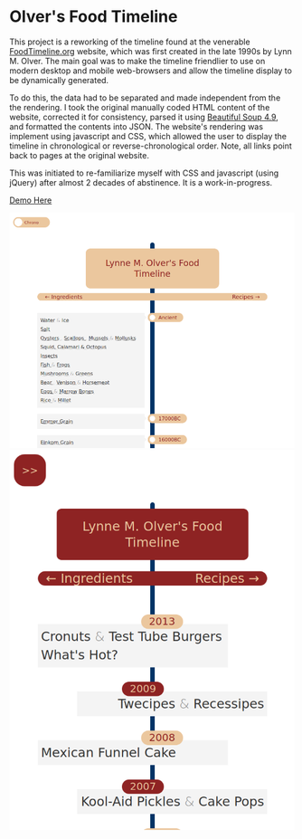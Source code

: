 # Olver's Food Timeline
This project is a reworking of the timeline found at the venerable [FoodTimeline.org](https://foodtimeline.org/) website, which was first created in the late 1990s by Lynn M. Olver. The main goal was to make the timeline friendlier to use on modern desktop and mobile web-browsers and allow the timeline display to be dynamically generated.

To do this, the data had to be separated and made independent from the the rendering. I took the original manually coded HTML content of the website, corrected it for consistency, parsed it using [Beautiful Soup 4.9](https://www.crummy.com/software/BeautifulSoup/bs4/doc/), and formatted the contents into JSON. The website's rendering was implement using javascript and CSS, which allowed the user to display the timeline in chronological or reverse-chronological order. Note, all links point back to pages at the original website.

This was initiated to re-familiarize myself with CSS and javascript (using jQuery) after almost 2 decades of abstinence. It is a work-in-progress.

[Demo Here](https://sjschen.github.io/CulinaryTimeline/)

![Screenshot](LMOFT_chrono_desk.png "DeskScreenshot")
![Screenshot](LMOFT_rev_mobile.png "MobileScreenshot")
